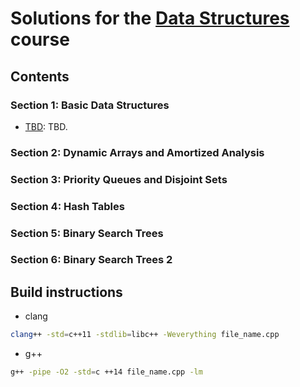 
# Solutions for the [Data Structures](https://www.coursera.org/learn/data-structures/) course

## Contents

### Section 1: Basic Data Structures

* [TBD](https://tbd):
   TBD.

### Section 2: Dynamic Arrays and Amortized Analysis

### Section 3: Priority Queues and Disjoint Sets

### Section 4: Hash Tables

### Section 5: Binary Search Trees

### Section 6: Binary Search Trees 2

## Build instructions

* clang

```bash
clang++ -std=c++11 -stdlib=libc++ -Weverything file_name.cpp
```

* g++

```bash
g++ -pipe -O2 -std=c ++14 file_name.cpp -lm
```
